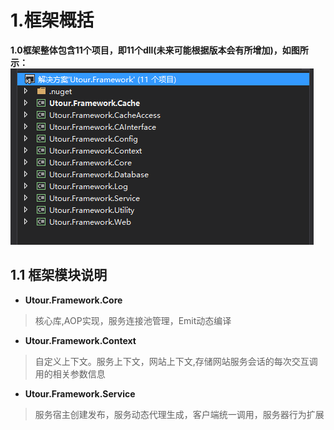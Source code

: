 # 1.框架概括

**1.0框架整体包含11个项目，即11个dll(未来可能根据版本会有所增加)，如图所示：**
![框架项目结构](img1.png)

## 1.1 框架模块说明
* **Utour.Framework.Core**
>核心库,AOP实现，服务连接池管理，Emit动态编译
* **Utour.Framework.Context**
>自定义上下文。服务上下文，网站上下文,存储网站服务会话的每次交互调用的相关参数信息
* **Utour.Framework.Service**
>服务宿主创建发布，服务动态代理生成，客户端统一调用，服务器行为扩展





